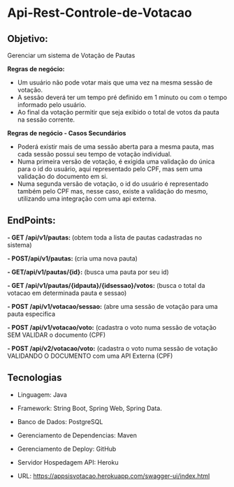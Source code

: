 # Api-Rest-Controle-de-Votacao

<h2>Objetivo:</h2> Gerenciar um sistema de Votação de Pautas

<b>Regras de negócio:</b>
  - Um usuário não pode votar mais que uma vez na mesma sessão de votação.
  - A sessão deverá ter um tempo pré definido em 1 minuto ou com o tempo informado pelo usuário.
  - Ao final da votação permitir que seja exibido o total de votos da pauta na sessão corrente.

<b>Regras de negócio - Casos Secundários</b>
  - Poderá existir mais de uma sessão aberta para a mesma pauta, mas cada sessão possui seu tempo de votação individual.
  - Numa primeira versão de votação, é exigida uma validação do única para o id do usuário, aqui representado pelo CPF, mas sem uma validação do documento em si.
  - Numa segunda versão de votação, o id do usuário é representado também pelo CPF mas, nesse caso, existe a validação do mesmo, utilizando uma integração com uma api externa.

<h2>EndPoints:</h2>

<b>- GET ​/api​/v1​/pautas: </b> (obtem toda a lista de pautas cadastradas no sistema)

<b>- POST​/api​/v1​/pautas: </b> (cria uma nova pauta)

<b>- GET​/api​/v1​/pautas​/{id}:</b> (busca uma pauta por seu id)

<b>- GET ​/api​/v1​/pautas​/{idpauta}​/{idsessao}​/votos:</b> (busca o total da votacao em determinada pauta e sessao)  

<b>- POST ​/api​/v1​/votacao​/sessao:</b> (abre uma sessão de votação para uma pauta especifica

<b>- POST ​/api​/v1​/votacao​/voto:</b> (cadastra o voto numa sessão de votação SEM VALIDAR o documento (CPF)

<b>- POST ​/api​/v2​/votacao​/voto:</b> (cadastra o voto numa sessão de votação VALIDANDO O DOCUMENTO com uma API Externa (CPF)

<h2>Tecnologias</h2>

- Linguagem: Java

- Framework: String Boot, Spring Web, Spring Data.

- Banco de Dados: PostgreSQL

- Gerenciamento de Dependencias: Maven

- Gerenciamento de Deploy: GitHub

- Servidor Hospedagem API: Heroku

- URL: https://appsisvotacao.herokuapp.com/swagger-ui/index.html  
  
